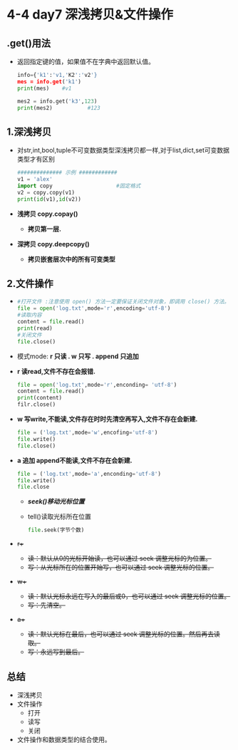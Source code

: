 # 4-4 day7 深浅拷贝&文件操作

## .get()用法 

- 返回指定键的值，如果值不在字典中返回默认值。

  ```python
  info={'k1':'v1,'K2':'v2'}
  mes = info.get('k1')
  print(mes)    #v1
  
  mes2 = info.get('k3',123)
  print(mes2)			#123	
  ```

## 1.深浅拷贝

- 对str,int,bool,tuple不可变数据类型深浅拷贝都一样,对于list,dict,set可变数据类型才有区别

  ```python
  ############## 示例 ############
  v1 = 'alex'
  import copy                    #固定格式
  v2 = copy.copy(v1)
  print(id(v1),id(v2))
  ```

- **浅拷贝 copy.copay()**

  - **拷贝第一层.**

- **深拷贝 copy.deepcopy()**

  - **拷贝嵌套层次中的所有可变类型**

## 2.文件操作

- ```python
  #打开文件 :注意使用 open() 方法一定要保证关闭文件对象，即调用 close() 方法。
  file = open('log.txt',mode='r',encoding='utf-8')
  #读取内容
  content = file.read()
  print(read)
  #关闭文件
  file.close()
  ```

- 模式mode:    **r 只读 .  w  只写 .   append 只追加**  

- **r 读read,文件不存在会报错.**

  ```python
  file = open('log.txt',mode='r',enconding= 'utf-8')
  content = file.read()
  print(content)
  filr.close()
  ```

- **w 写write,不能读,文件存在时时先清空再写入,文件不存在会新建.**

  ```python
  file = ('log.txt',mode='w',encofing='utf-8')
  file.write()
  file.close()
  ```

  

- **a 追加 append不能读,文件不存在会新建.**

  ```python
  file = ('log.txt',mode='a',enconding='utf-8')
  file.write()
  file.close
  ```

  

  - ***seek()移动光标位置***

  - tell()读取光标所在位置

    ``` python
    file.seek(字节个数)
    ```

- ~~r+~~

  - ~~读：默认从0的光标开始读，也可以通过 seek 调整光标的为位置。~~
  - ~~写：从光标所在的位置开始写，也可以通过 seek 调整光标的位置。~~

- ~~w+~~

  - ~~读：默认光标永远在写入的最后或0，也可以通过 seek 调整光标的位置。~~
  - ~~写：先清空。~~

- ~~a+~~

  - ~~读：默认光标在最后，也可以通过 seek 调整光标的位置。然后再去读取。~~
  - ~~写：永远写到最后。~~

## 总结

- 深浅拷贝
- 文件操作
  - 打开
  - 读写
  - 关闭
- 文件操作和数据类型的结合使用。